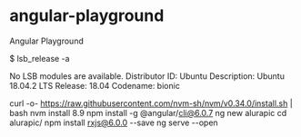 # angular-playground
Angular Playground

$ lsb_release -a

No LSB modules are available.
Distributor ID:	Ubuntu
Description:	Ubuntu 18.04.2 LTS
Release:	18.04
Codename:	bionic



curl -o- https://raw.githubusercontent.com/nvm-sh/nvm/v0.34.0/install.sh | bash
nvm install 8.9
npm install -g @angular/cli@6.0.7
ng new alurapic
cd alurapic/
npm install rxjs@6.0.0 --save
ng serve --open
